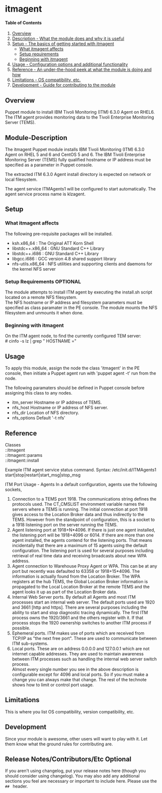 # itmagent

#### Table of Contents

1. [Overview](#overview)
2. [Description - What the module does and why it is useful](#module-description)
3. [Setup - The basics of getting started with itmagent](#setup)
    * [What itmagent affects](#what-itmagent-affects)
    * [Setup requirements](#setup-requirements)
    * [Beginning with itmagent](#beginning-with-itmagent)
4. [Usage - Configuration options and additional functionality](#usage)
5. [Reference - An under-the-hood peek at what the module is doing and how](#reference)
6. [Limitations - OS compatibility, etc.](#limitations)
7. [Development - Guide for contributing to the module](#development)

## Overview

Puppet module to install IBM Tivoli Monitoring (ITM) 6.3.0 Agent on RHEL6.
The ITM agent provides monitoring data to the Tivoli Enterprise Monitoring Server
(TEMS).

## Module-Description

The itmagent Puppet module installs IBM Tivoli Monitoring (ITM) 6.3.0 Agent on
RHEL 5 and 6 and CentOS 5 and 6. The IBM Tivoli Enterprise Monitoring Server 
(TEMS) fully qualified hostname or IP address must be specified as a parameter
in Puppet console.

The extracted ITM 6.3.0 Agent install directory is expected on network or local
filesystem. 

The agent service ITMAgents1 will be configured to start automatically.  The 
agent service process name is klzagent.

## Setup

### What itmagent affects

The following pre-requisite packages will be installed.
* ksh.x86_64             : The Original ATT Korn Shell
* libstdc++.x86_64       : GNU Standard C++ Library
* libstdc++.i686         : GNU Standard C++ Library
* libgcc.i686            : GCC version 4.8 shared support library
* nfs-utils.x86_64       : NFS utilities and supporting clients and daemons for the kernel NFS server

### Setup Requirements **OPTIONAL**

The module attempts to install ITM agent by executing the install.sh script 
located on a remote NFS filesystem.  
The NFS hostname or IP address and filesystem parameters must be specified as 
class paramater in the PE console.  The module mounts the NFS filesystem and
unmounts it when done.

### Beginning with itmagent
On the ITM agent node, to find the currently configured  TEM server:<br>
\# cinfo -s lz | grep " HOSTNAME ="

## Usage

To apply this module, assign the node the class 'itmagent' in the PE console,
then initiate a Puppet agent run with 'puppet agent -t' run from the node.

The following paramaters should be defined in Puppet console before assigning
this class to any nodes.

* itm_server	  Hostname or IP address of TEMS.
* nfs_host        Hostname or IP address of NFS server.    
* nfs_dir         Location of NFS directory.
* nfs_options	  Default '-t nfs'

## Reference

Classes<br>
::itmagent<br>
::itmagent::params<br>
::itmagent::install<br>

Example ITM agent service status command.
Syntax: /etc/init.d/ITMAgents1 start|stop|restart|start_msg|stop_msg

ITM Port Usage - Agents
In a default configuration, agents use the following sockets,<br>
1. Connection to a TEMS port 1918. The communications string defines the protocols used. The CT_CMSLIST environment variable names the servers where a TEMS is running. The initial connection at port 1918 gives access to the Location Broker data and thus indirectly to the TEMS. However from the standpoint of configuration, this is a socket to a 1918 listening port on the server running the TEMS.<br>
2. Agent listening port at 1918+N\*4096. If there is just one agent installed, the listening port will be 1918+4096 or 6014. If there are more than one agent installed, the agents contend for the listening ports. That means incidentally that there are a maximum of 15 agents using the default configuration. The listening port is used for several purposes including retrieval of real time data and receiving broadcasts about new WPA address.<br>
3. Agent connection to Warehouse Proxy Agent or WPA. This can be at any port but recently was defaulted to 63358 or 1918+15\*4096. The information is actually found from the Location Broker. The WPA registers at the hub TEMS, the Global Location Broker information is propagated to the Local Location Broker at the remote TEMS and the agent looks it up as part of the Location Broker data.<br>
4. Internal Web Server ports. By default all Agents and most ITM processes start an internal web server. The default ports used are 1920 and 3661 [http and https]. There are several purposes including the ability to start and stop diagnostic tracing dynamically. The first ITM process owns the 1920/3661 and the others register with it. If that process stops the 1920 ownership switches to another ITM process if possible.<br>
6. Ephemeral ports. ITM makes use of ports which are received from TCP/IP as "the next free port". These are used to communicate between ITM sub-systems.<br>
7. Local ports. These are on address 0.0.0.0 and 127.0.0.1 which are not internet capable addresses. They are used to maintain awareness between ITM processes such as handling the internal web server switch process.<br>
Almost every single number you see in the above description is configurable except for 4096 and local ports. So if you must make a change you can always make that change. The rest of the technote shows how to limit or control port usage.

## Limitations

This is where you list OS compatibility, version compatibility, etc.

## Development

Since your module is awesome, other users will want to play with it. Let them
know what the ground rules for contributing are.

## Release Notes/Contributors/Etc **Optional**

If you aren't using changelog, put your release notes here (though you should
consider using changelog). You may also add any additional sections you feel are
necessary or important to include here. Please use the `## ` header.
